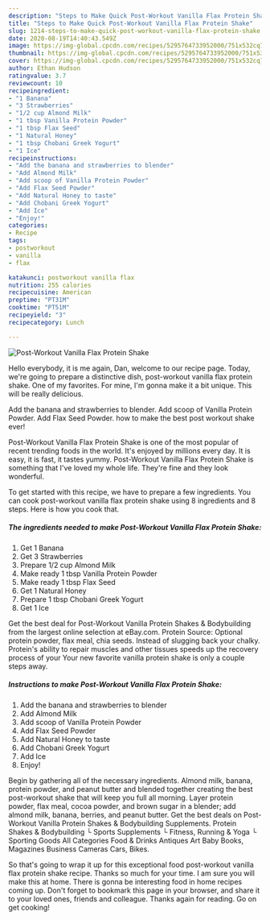 ```yaml
---
description: "Steps to Make Quick Post-Workout Vanilla Flax Protein Shake"
title: "Steps to Make Quick Post-Workout Vanilla Flax Protein Shake"
slug: 1214-steps-to-make-quick-post-workout-vanilla-flax-protein-shake
date: 2020-08-19T14:40:43.549Z
image: https://img-global.cpcdn.com/recipes/5295764733952000/751x532cq70/post-workout-vanilla-flax-protein-shake-recipe-main-photo.jpg
thumbnail: https://img-global.cpcdn.com/recipes/5295764733952000/751x532cq70/post-workout-vanilla-flax-protein-shake-recipe-main-photo.jpg
cover: https://img-global.cpcdn.com/recipes/5295764733952000/751x532cq70/post-workout-vanilla-flax-protein-shake-recipe-main-photo.jpg
author: Ethan Hudson
ratingvalue: 3.7
reviewcount: 10
recipeingredient:
- "1 Banana"
- "3 Strawberries"
- "1/2 cup Almond Milk"
- "1 tbsp Vanilla Protein Powder"
- "1 tbsp Flax Seed"
- "1 Natural Honey"
- "1 tbsp Chobani Greek Yogurt"
- "1 Ice"
recipeinstructions:
- "Add the banana and strawberries to blender"
- "Add Almond Milk"
- "Add scoop of Vanilla Protein Powder"
- "Add Flax Seed Powder"
- "Add Natural Honey to taste"
- "Add Chobani Greek Yogurt"
- "Add Ice"
- "Enjoy!"
categories:
- Recipe
tags:
- postworkout
- vanilla
- flax

katakunci: postworkout vanilla flax 
nutrition: 255 calories
recipecuisine: American
preptime: "PT31M"
cooktime: "PT51M"
recipeyield: "3"
recipecategory: Lunch

---
```



![Post-Workout Vanilla Flax Protein Shake](https://img-global.cpcdn.com/recipes/5295764733952000/751x532cq70/post-workout-vanilla-flax-protein-shake-recipe-main-photo.jpg)

Hello everybody, it is me again, Dan, welcome to our recipe page. Today, we're going to prepare a distinctive dish, post-workout vanilla flax protein shake. One of my favorites. For mine, I'm gonna make it a bit unique. This will be really delicious.

Add the banana and strawberries to blender. Add scoop of Vanilla Protein Powder. Add Flax Seed Powder. how to make the best post workout shake ever!

Post-Workout Vanilla Flax Protein Shake is one of the most popular of recent trending foods in the world. It's enjoyed by millions every day. It is easy, it is fast, it tastes yummy. Post-Workout Vanilla Flax Protein Shake is something that I've loved my whole life. They're fine and they look wonderful.


To get started with this recipe, we have to prepare a few ingredients. You can cook post-workout vanilla flax protein shake using 8 ingredients and 8 steps. Here is how you cook that.

<!--inarticleads1-->

##### The ingredients needed to make Post-Workout Vanilla Flax Protein Shake:

1. Get 1 Banana
1. Get 3 Strawberries
1. Prepare 1/2 cup Almond Milk
1. Make ready 1 tbsp Vanilla Protein Powder
1. Make ready 1 tbsp Flax Seed
1. Get 1 Natural Honey
1. Prepare 1 tbsp Chobani Greek Yogurt
1. Get 1 Ice


Get the best deal for Post-Workout Vanilla Protein Shakes &amp; Bodybuilding from the largest online selection at eBay.com. Protein Source: Optional protein powder, flax meal, chia seeds. Instead of slugging back your chalky. Protein&#39;s ability to repair muscles and other tissues speeds up the recovery process of your Your new favorite vanilla protein shake is only a couple steps away. 

<!--inarticleads2-->

##### Instructions to make Post-Workout Vanilla Flax Protein Shake:

1. Add the banana and strawberries to blender
1. Add Almond Milk
1. Add scoop of Vanilla Protein Powder
1. Add Flax Seed Powder
1. Add Natural Honey to taste
1. Add Chobani Greek Yogurt
1. Add Ice
1. Enjoy!


Begin by gathering all of the necessary ingredients. Almond milk, banana, protein powder, and peanut butter and blended together creating the best post-workout shake that will keep you full all morning. Layer protein powder, flax meal, cocoa powder, and brown sugar in a blender; add almond milk, banana, berries, and peanut butter. Get the best deals on Post-Workout Vanilla Protein Shakes &amp; Bodybuilding Supplements. Protein Shakes &amp; Bodybuilding └ Sports Supplements └ Fitness, Running &amp; Yoga └ Sporting Goods All Categories Food &amp; Drinks Antiques Art Baby Books, Magazines Business Cameras Cars, Bikes. 

So that's going to wrap it up for this exceptional food post-workout vanilla flax protein shake recipe. Thanks so much for your time. I am sure you will make this at home. There is gonna be interesting food in home recipes coming up. Don't forget to bookmark this page in your browser, and share it to your loved ones, friends and colleague. Thanks again for reading. Go on get cooking!
